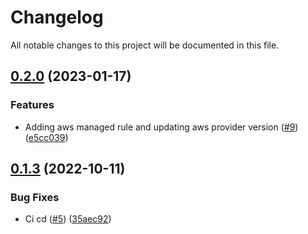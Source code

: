 # Changelog

All notable changes to this project will be documented in this file.

## [0.2.0](https://github.com/mattyait/terraform-aws-network-firewall/compare/v0.1.3...v0.2.0) (2023-01-17)


### Features

* Adding aws managed rule and updating aws provider version ([#9](https://github.com/mattyait/terraform-aws-network-firewall/issues/9)) ([e5cc039](https://github.com/mattyait/terraform-aws-network-firewall/commit/e5cc0397e7c958730d8a7182f86e64a2f18c8d98))

## [0.1.3](https://github.com/mattyait/terraform-aws-network-firewall/compare/v0.1.2...v0.1.3) (2022-10-11)


### Bug Fixes

* Ci cd ([#5](https://github.com/mattyait/terraform-aws-network-firewall/issues/5)) ([35aec92](https://github.com/mattyait/terraform-aws-network-firewall/commit/35aec924f0781262fb3b6201ef3279f1b79e1cb7))
